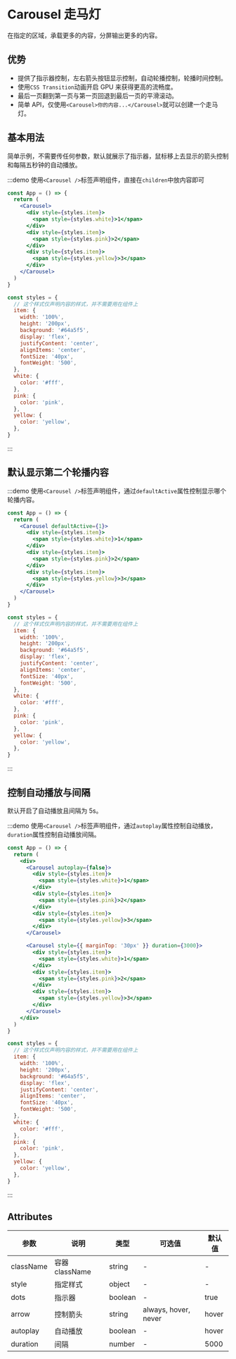 # Carousel 走马灯

在指定的区域，承载更多的内容，分屏输出更多的内容。

## 优势

- 提供了指示器控制，左右箭头按钮显示控制，自动轮播控制，轮播时间控制。
- 使用`CSS Transition`动画开启 GPU 来获得更高的流畅度。
- 最后一页翻到第一页与第一页回退到最后一页的平滑滚动。
- 简单 API，仅使用`<Carousel>你的内容...</Carousel>`就可以创建一个走马灯。

## 基本用法

简单示例，不需要传任何参数，默认就展示了指示器，鼠标移上去显示的箭头控制和每隔五秒钟的自动播放。

:::demo 使用`<Carousel />`标签声明组件，直接在`children`中放内容即可

```jsx
const App = () => {
  return (
    <Carousel>
      <div style={styles.item}>
        <span style={styles.white}>1</span>
      </div>
      <div style={styles.item}>
        <span style={styles.pink}>2</span>
      </div>
      <div style={styles.item}>
        <span style={styles.yellow}>3</span>
      </div>
    </Carousel>
  )
}

const styles = {
  // 这个样式仅声明内容的样式，并不需要用在组件上
  item: {
    width: '100%',
    height: '200px',
    background: '#64a5f5',
    display: 'flex',
    justifyContent: 'center',
    alignItems: 'center',
    fontSize: '40px',
    fontWeight: '500',
  },
  white: {
    color: '#fff',
  },
  pink: {
    color: 'pink',
  },
  yellow: {
    color: 'yellow',
  },
}
```

:::

## 默认显示第二个轮播内容

:::demo 使用`<Carousel />`标签声明组件，通过`defaultActive`属性控制显示哪个轮播内容。

```jsx
const App = () => {
  return (
    <Carousel defaultActive={1}>
      <div style={styles.item}>
        <span style={styles.white}>1</span>
      </div>
      <div style={styles.item}>
        <span style={styles.pink}>2</span>
      </div>
      <div style={styles.item}>
        <span style={styles.yellow}>3</span>
      </div>
    </Carousel>
  )
}

const styles = {
  // 这个样式仅声明内容的样式，并不需要用在组件上
  item: {
    width: '100%',
    height: '200px',
    background: '#64a5f5',
    display: 'flex',
    justifyContent: 'center',
    alignItems: 'center',
    fontSize: '40px',
    fontWeight: '500',
  },
  white: {
    color: '#fff',
  },
  pink: {
    color: 'pink',
  },
  yellow: {
    color: 'yellow',
  },
}
```

:::

## 控制自动播放与间隔

默认开启了自动播放且间隔为 5s。

:::demo 使用`<Carousel />`标签声明组件，通过`autoplay`属性控制自动播放，`duration`属性控制自动播放间隔。

```jsx
const App = () => {
  return (
    <div>
      <Carousel autoplay={false}>
        <div style={styles.item}>
          <span style={styles.white}>1</span>
        </div>
        <div style={styles.item}>
          <span style={styles.pink}>2</span>
        </div>
        <div style={styles.item}>
          <span style={styles.yellow}>3</span>
        </div>
      </Carousel>

      <Carousel style={{ marginTop: '30px' }} duration={3000}>
        <div style={styles.item}>
          <span style={styles.white}>1</span>
        </div>
        <div style={styles.item}>
          <span style={styles.pink}>2</span>
        </div>
        <div style={styles.item}>
          <span style={styles.yellow}>3</span>
        </div>
      </Carousel>
    </div>
  )
}

const styles = {
  // 这个样式仅声明内容的样式，并不需要用在组件上
  item: {
    width: '100%',
    height: '200px',
    background: '#64a5f5',
    display: 'flex',
    justifyContent: 'center',
    alignItems: 'center',
    fontSize: '40px',
    fontWeight: '500',
  },
  white: {
    color: '#fff',
  },
  pink: {
    color: 'pink',
  },
  yellow: {
    color: 'yellow',
  },
}
```

:::

## Attributes

| 参数      | 说明           | 类型    | 可选值               | 默认值 |
| --------- | -------------- | ------- | -------------------- | ------ |
| className | 容器 className | string  | -                    | -      |
| style     | 指定样式       | object  | -                    | -      |
| dots      | 指示器         | boolean | -                    | true   |
| arrow     | 控制箭头       | string  | always, hover, never | hover  |
| autoplay  | 自动播放       | boolean | -                    | hover  |
| duration  | 间隔           | number  | -                    | 5000   |
